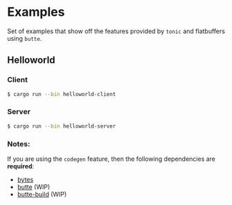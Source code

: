 # Examples

Set of examples that show off the features provided by `tonic` and flatbuffers using `butte`.

## Helloworld

### Client

```bash
$ cargo run --bin helloworld-client
```

### Server

```bash
$ cargo run --bin helloworld-server
```

### Notes:

If you are using the `codegen` feature, then the following dependencies are
**required**:

* [bytes](https://crates.io/crates/bytes)
* [butte](https://crates.io/crates/butte) (WIP)
* [butte-build](https://crates.io/crates/butte-build) (WIP)

